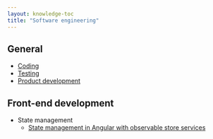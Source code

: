 ```yaml
---
layout: knowledge-toc
title: "Software engineering"
---
```


## General

* [Coding](coding)
* [Testing](testing)
* [Product development](product-development)

## Front-end development

* State management
    * [State management in Angular with observable store services](/state-management-in-angular-with-observable-store-services/)
